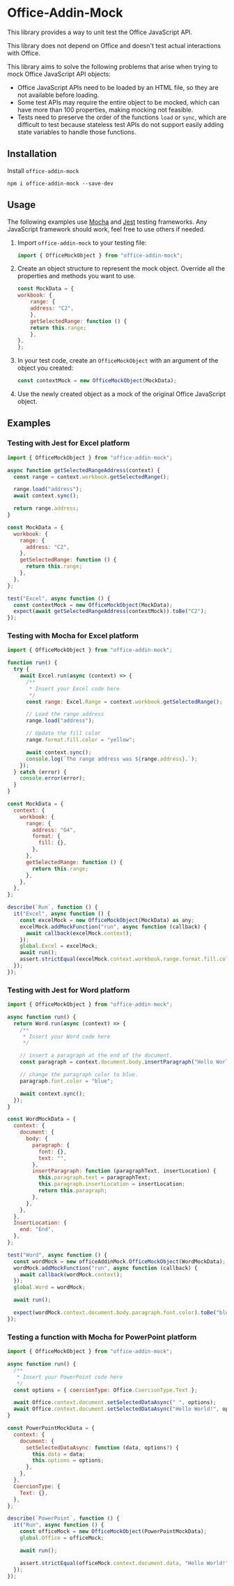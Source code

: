 # Office-Addin-Mock

This library provides a way to unit test the Office JavaScript API.

This library does not depend on Office and doesn't test actual interactions with Office.

This library aims to solve the following problems that arise when trying to mock Office JavaScript API objects:

- Office JavaScript APIs need to be loaded by an HTML file, so they are not available before loading.
- Some test APIs may require the entire object to be mocked, which can have more than 100 properties, making mocking not feasible.
- Tests need to preserve the order of the functions `load` or `sync`, which are difficult to test because stateless test APIs do not support easily adding state variables to handle those functions.

## Installation

Install `office-addin-mock`

```
npm i office-addin-mock --save-dev
```

## Usage

The following examples use [Mocha](mochajs.org/) and [Jest](https://jestjs.io/) testing frameworks. Any JavaScript framework should work, feel free to use others if needed.

1. Import `office-addin-mock` to your testing file:

    ```Javascript
    import { OfficeMockObject } from "office-addin-mock";
    ```

1. Create an object structure to represent the mock object. Override all the properties and methods you want to use.

    ```Javascript
    const MockData = {
    workbook: {
        range: {
        address: "C2",
        },
        getSelectedRange: function () {
        return this.range;
        },
    },
    };
    ```

1. In your test code, create an `OfficeMockObject` with an argument of the object you created:

    ```Javascript
    const contextMock = new OfficeMockObject(MockData);
    ```

1. Use the newly created object as a mock of the original Office JavaScript object.

## Examples

### Testing with Jest for Excel platform

```Javascript
import { OfficeMockObject } from "office-addin-mock";

async function getSelectedRangeAddress(context) {
  const range = context.workbook.getSelectedRange();

  range.load("address");
  await context.sync();

  return range.address;
}

const MockData = {
  workbook: {
    range: {
      address: "C2",
    },
    getSelectedRange: function () {
      return this.range;
    },
  },
};

test("Excel", async function () {
  const contextMock = new OfficeMockObject(MockData);
  expect(await getSelectedRangeAddress(contextMock)).toBe("C2");
});
```

### Testing with Mocha for Excel platform

```Javascript
import { OfficeMockObject } from "office-addin-mock";

function run() {
  try {
    await Excel.run(async (context) => {
      /**
       * Insert your Excel code here
       */
      const range: Excel.Range = context.workbook.getSelectedRange();

      // Load the range address
      range.load("address");

      // Update the fill color
      range.format.fill.color = "yellow";

      await context.sync();
      console.log(`The range address was ${range.address}.`);
    });
  } catch (error) {
    console.error(error);
  }
}

const MockData = {
  context: {
    workbook: {
      range: {
        address: "G4",
        format: {
          fill: {},
        },
      },
      getSelectedRange: function () {
        return this.range;
      },
    },
  },
};

describe(`Run`, function () {
  it("Excel", async function () {
    const excelMock = new OfficeMockObject(MockData) as any;
    excelMock.addMockFunction("run", async function (callback) {
      await callback(excelMock.context);
    });
    global.Excel = excelMock;
    await run();
    assert.strictEqual(excelMock.context.workbook.range.format.fill.color, "yellow");
  });
});
```

### Testing with Jest for Word platform

```Javascript
import { OfficeMockObject } from "office-addin-mock";

async function run() {
  return Word.run(async (context) => {
    /**
     * Insert your Word code here
     */

    // insert a paragraph at the end of the document.
    const paragraph = context.document.body.insertParagraph("Hello World", Word.InsertLocation.end);

    // change the paragraph color to blue.
    paragraph.font.color = "blue";

    await context.sync();
  });
}

const WordMockData = {
  context: {
    document: {
      body: {
        paragraph: {
          font: {},
          text: "",
        },
        insertParagraph: function (paragraphText, insertLocation) {
          this.paragraph.text = paragraphText;
          this.paragraph.insertLocation = insertLocation;
          return this.paragraph;
        },
      },
    },
  },
  InsertLocation: {
    end: "End",
  },
};

test("Word", async function () {
  const wordMock = new officeAddinMock.OfficeMockObject(WordMockData);
  wordMock.addMockFunction("run", async function (callback) {
    await callback(wordMock.context);
  });
  global.Word = wordMock;

  await run();

  expect(wordMock.context.document.body.paragraph.font.color).toBe("blue");
});
```

### Testing a function with Mocha for PowerPoint platform

```Javascript
import { OfficeMockObject } from "office-addin-mock";

async function run() {
  /**
   * Insert your PowerPoint code here
   */
  const options = { coercionType: Office.CoercionType.Text };

  await Office.context.document.setSelectedDataAsync(" ", options);
  await Office.context.document.setSelectedDataAsync("Hello World!", options);
}

const PowerPointMockData = {
  context: {
    document: {
      setSelectedDataAsync: function (data, options?) {
        this.data = data;
        this.options = options;
      },
    },
  },
  CoercionType: {
    Text: {},
  },
};

describe(`PowerPoint`, function () {
  it("Run", async function () {
    const officeMock = new OfficeMockObject(PowerPointMockData);
    global.Office = officeMock;

    await run();

    assert.strictEqual(officeMock.context.document.data, "Hello World!");
  });
});

```
